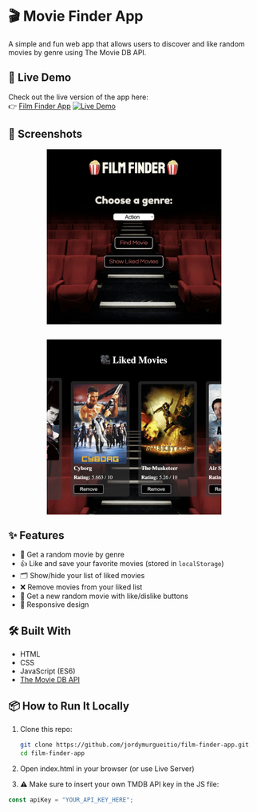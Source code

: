 # 🎬 Movie Finder App

A simple and fun web app that allows users to discover and like random movies by genre using The Movie DB API.

## 🚀 Live Demo

Check out the live version of the app here:  
👉 [Film Finder App](https://jordymurgueitio.github.io/film-finder-app/)
[![Live Demo](https://img.shields.io/badge/Live-Demo-blue?style=for-the-badge)](https://jordymurgueitio.github.io/film-finder-app/)

## 📸 Screenshots

<div style="display: flex; flex-wrap: wrap; gap: 30px; justify-content: space-evenly;">
  <img src="./assets/home.png" alt="Home view" style="width: 45%; width: 350px;">
  <img src="./assets/liked.png" alt="Liked movies section" style="width: 45%; width: 350px;">
</div>

## ✨ Features

- 🎲 Get a random movie by genre
- 👍 Like and save your favorite movies (stored in `localStorage`)
- 🗂️ Show/hide your list of liked movies
- ❌ Remove movies from your liked list
- 🔄 Get a new random movie with like/dislike buttons
- 📱 Responsive design

## 🛠️ Built With

- HTML
- CSS
- JavaScript (ES6)
- [The Movie DB API](https://www.themoviedb.org/documentation/api)

## 📦 How to Run It Locally

1. Clone this repo:

   ```bash
   git clone https://github.com/jordymurgueitio/film-finder-app.git
   cd film-finder-app

   ```

2. Open index.html in your browser (or use Live Server)
3. ⚠️ Make sure to insert your own TMDB API key in the JS file:

```javascript
const apiKey = "YOUR_API_KEY_HERE";
```
